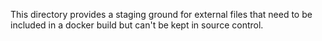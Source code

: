 This directory provides a staging ground for external files that need to be included in a docker build but can't be kept in source control. 
